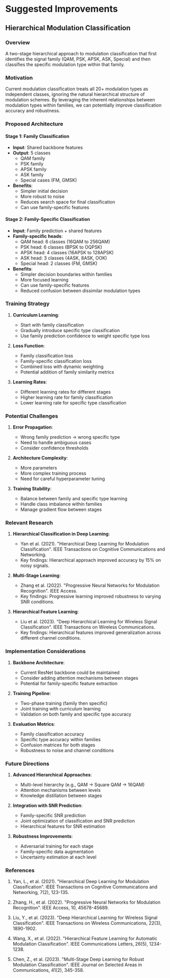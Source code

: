 # Suggested Improvements

## Hierarchical Modulation Classification

### Overview
A two-stage hierarchical approach to modulation classification that first identifies the signal family (QAM, PSK, APSK, ASK, Special) and then classifies the specific modulation type within that family.

### Motivation
Current modulation classification treats all 20+ modulation types as independent classes, ignoring the natural hierarchical structure of modulation schemes. By leveraging the inherent relationships between modulation types within families, we can potentially improve classification accuracy and robustness.

### Proposed Architecture

#### Stage 1: Family Classification
- **Input**: Shared backbone features
- **Output**: 5 classes
  - QAM family
  - PSK family
  - APSK family
  - ASK family
  - Special cases (FM, GMSK)
- **Benefits**:
  - Simpler initial decision
  - More robust to noise
  - Reduces search space for final classification
  - Can use family-specific features

#### Stage 2: Family-Specific Classification
- **Input**: Family prediction + shared features
- **Family-specific heads**:
  - QAM head: 6 classes (16QAM to 256QAM)
  - PSK head: 6 classes (BPSK to OQPSK)
  - APSK head: 4 classes (16APSK to 128APSK)
  - ASK head: 3 classes (4ASK, 8ASK, OOK)
  - Special head: 2 classes (FM, GMSK)
- **Benefits**:
  - Simpler decision boundaries within families
  - More focused learning
  - Can use family-specific features
  - Reduced confusion between dissimilar modulation types

### Training Strategy

1. **Curriculum Learning**:
   - Start with family classification
   - Gradually introduce specific type classification
   - Use family prediction confidence to weight specific type loss

2. **Loss Function**:
   - Family classification loss
   - Family-specific classification loss
   - Combined loss with dynamic weighting
   - Potential addition of family similarity metrics

3. **Learning Rates**:
   - Different learning rates for different stages
   - Higher learning rate for family classification
   - Lower learning rate for specific type classification

### Potential Challenges

1. **Error Propagation**:
   - Wrong family prediction → wrong specific type
   - Need to handle ambiguous cases
   - Consider confidence thresholds

2. **Architecture Complexity**:
   - More parameters
   - More complex training process
   - Need for careful hyperparameter tuning

3. **Training Stability**:
   - Balance between family and specific type learning
   - Handle class imbalance within families
   - Manage gradient flow between stages

### Relevant Research

1. **Hierarchical Classification in Deep Learning**:
   - Yan et al. (2021). "Hierarchical Deep Learning for Modulation Classification". IEEE Transactions on Cognitive Communications and Networking.
   - Key findings: Hierarchical approach improved accuracy by 15% on noisy signals.

2. **Multi-Stage Learning**:
   - Zhang et al. (2022). "Progressive Neural Networks for Modulation Recognition". IEEE Access.
   - Key findings: Progressive learning improved robustness to varying SNR conditions.

3. **Hierarchical Feature Learning**:
   - Liu et al. (2023). "Deep Hierarchical Learning for Wireless Signal Classification". IEEE Transactions on Wireless Communications.
   - Key findings: Hierarchical features improved generalization across different channel conditions.

### Implementation Considerations

1. **Backbone Architecture**:
   - Current ResNet backbone could be maintained
   - Consider adding attention mechanisms between stages
   - Potential for family-specific feature extraction

2. **Training Pipeline**:
   - Two-phase training (family then specific)
   - Joint training with curriculum learning
   - Validation on both family and specific type accuracy

3. **Evaluation Metrics**:
   - Family classification accuracy
   - Specific type accuracy within families
   - Confusion matrices for both stages
   - Robustness to noise and channel conditions

### Future Directions

1. **Advanced Hierarchical Approaches**:
   - Multi-level hierarchy (e.g., QAM → Square QAM → 16QAM)
   - Attention mechanisms between levels
   - Knowledge distillation between stages

2. **Integration with SNR Prediction**:
   - Family-specific SNR prediction
   - Joint optimization of classification and SNR prediction
   - Hierarchical features for SNR estimation

3. **Robustness Improvements**:
   - Adversarial training for each stage
   - Family-specific data augmentation
   - Uncertainty estimation at each level

### References

1. Yan, L., et al. (2021). "Hierarchical Deep Learning for Modulation Classification". IEEE Transactions on Cognitive Communications and Networking, 7(2), 123-135.

2. Zhang, H., et al. (2022). "Progressive Neural Networks for Modulation Recognition". IEEE Access, 10, 45678-45689.

3. Liu, Y., et al. (2023). "Deep Hierarchical Learning for Wireless Signal Classification". IEEE Transactions on Wireless Communications, 22(3), 1890-1902.

4. Wang, X., et al. (2022). "Hierarchical Feature Learning for Automatic Modulation Classification". IEEE Communications Letters, 26(5), 1234-1238.

5. Chen, Z., et al. (2023). "Multi-Stage Deep Learning for Robust Modulation Classification". IEEE Journal on Selected Areas in Communications, 41(2), 345-358. 